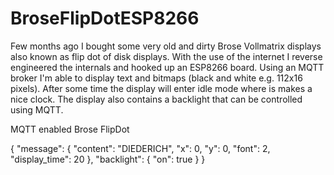 # BroseFlipDotESP8266

Few months ago I bought some very old and dirty Brose Vollmatrix displays also known as flip dot of disk displays. With the use of the internet I reverse engineered the internals and hooked up an ESP8266 board. Using an MQTT broker I'm able to display text and bitmaps (black and white e.g. 112x16 pixels). After some time the display will enter idle mode where is makes a nice clock. The display also contains a backlight that can be controlled using MQTT.



MQTT enabled Brose FlipDot

{
	"message": {
		"content": "DIEDERICH",
		"x": 0,
		"y": 0,
		"font": 2,
		"display_time": 20
	},
	"backlight": {
		"on": true
	}
}
